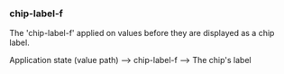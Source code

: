 
### chip-label-f

The 'chip-label-f' applied on values before they are displayed as a chip label.

Application state (value path) --> chip-label-f --> The chip's label
